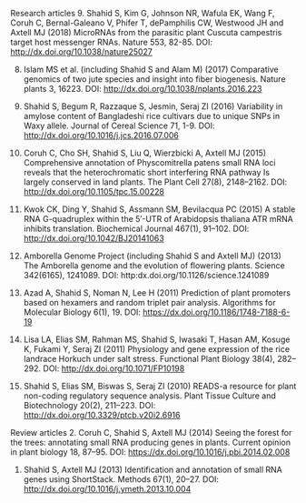 Research articles
9.	Shahid S, Kim G, Johnson NR, Wafula EK, Wang F, Coruh C, Bernal-Galeano V, Phifer T, dePamphilis CW, Westwood JH and Axtell MJ (2018) MicroRNAs from the parasitic plant Cuscuta campestris target host messenger RNAs. Nature 553, 82-85. DOI: http://dx.doi.org/10.1038/nature25027

8.	Islam MS et al. (including Shahid S and Alam M) (2017) Comparative genomics of two jute species and insight into fiber biogenesis. Nature plants 3, 16223. DOI: http://dx.doi.org/10.1038/nplants.2016.223

7.	Shahid S, Begum R, Razzaque S, Jesmin, Seraj ZI (2016) Variability in amylose content of Bangladeshi rice cultivars due to unique SNPs in Waxy allele. Journal of Cereal Science 71, 1-9. DOI: http://dx.doi.org/10.1016/j.jcs.2016.07.006

6.	Coruh C, Cho SH, Shahid S, Liu Q, Wierzbicki A, Axtell MJ (2015) Comprehensive annotation of Physcomitrella patens small RNA loci reveals that the heterochromatic short interfering RNA pathway Is largely conserved in land plants. The Plant Cell 27(8), 2148–2162. DOI: http://dx.doi.org/10.1105/tpc.15.00228

5.	Kwok CK, Ding Y, Shahid S, Assmann SM, Bevilacqua PC (2015) A stable RNA G-quadruplex within the 5′-UTR of Arabidopsis thaliana ATR mRNA inhibits translation. Biochemical Journal 467(1), 91–102. DOI: http://dx.doi.org/10.1042/BJ20141063

4.	Amborella Genome Project (including Shahid S and Axtell MJ) (2013) The Amborella genome and the evolution of flowering plants. Science 342(6165), 1241089. DOI: http:dx.doi.org/10.1126/science.1241089

3.	Azad A, Shahid S, Noman N, Lee H (2011) Prediction of plant promoters based on hexamers and random triplet pair analysis. Algorithms for Molecular Biology 6(1), 19. DOI: https://dx.doi.org/10.1186/1748-7188-6-19

2.	Lisa LA, Elias SM, Rahman MS, Shahid S, Iwasaki T, Hasan AM, Kosuge K, Fukami Y, Seraj ZI (2011) Physiology and gene expression of the rice landrace Horkuch under salt stress. Functional Plant Biology 38(4), 282–292. DOI: http://dx.doi.org/10.1071/FP10198

1.	Shahid S, Elias SM, Biswas S, Seraj ZI (2010) READS-a resource for plant non-coding regulatory sequence analysis. Plant Tissue Culture and Biotechnology 20(2), 211–223. DOI: http://dx.doi.org/10.3329/ptcb.v20i2.6916

Review articles
2.	Coruh C, Shahid S, Axtell MJ (2014) Seeing the forest for the trees: annotating small RNA producing genes in plants. Current opinion in plant biology 18, 87–95. DOI: https://dx.doi.org/10.1016/j.pbi.2014.02.008

1.	Shahid S, Axtell MJ (2013) Identification and annotation of small RNA genes using ShortStack. Methods 67(1), 20–27. DOI: http://dx.doi.org/10.1016/j.ymeth.2013.10.004
